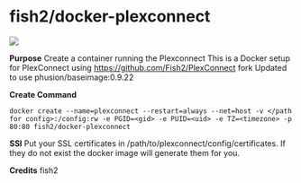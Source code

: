 # fish2/docker-plexconnect
[![](https://images.microbadger.com/badges/image/fish2/docker-plexconnect.svg)](https://microbadger.com/images/fish2/docker-plexconnect "Get your own image badge on microbadger.com")

**Purpose**
Create a container running the Plexconnect
This is a Docker setup for PlexConnect using https://github.com/Fish2/PlexConnect fork Updated to use phusion/baseimage:0.9.22

**Create Command**

	docker create --name=plexconnect --restart=always --net=host -v </path for config>:/config:rw -e PGID=<gid> -e PUID=<uid> -e TZ=<timezone> -p 80:80 fish2/docker-plexconnect

**SSl**
Put your SSL certificates in /path/to/plexconnect/config/certificates. If they do not exist the docker image will generate them for you.

**Credits**
fish2
